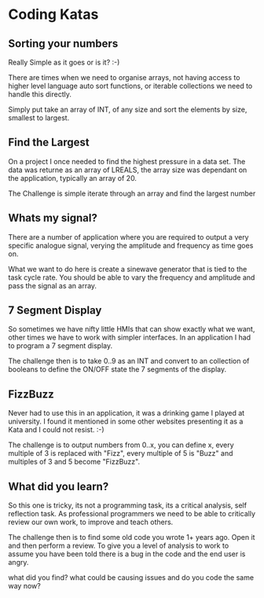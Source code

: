 # Coding Katas

## Sorting your numbers

Really Simple as it goes or is it? :-)

There are times when we need to organise arrays, not having access to higher level language auto sort functions, or iterable collections we need to handle this directly.

Simply put take an array of INT, of any size and sort the elements by size, smallest to largest.

## Find the Largest

On a project I once needed to find the highest pressure in a data set. The data was returne as an array of LREALS, the array size was dependant on the application, typically an array of 20.

The Challenge is simple iterate through an array and find the largest number

## Whats my signal?

There are a number of application where you are required to output a very specific analogue signal, verying the amplitude and frequency as time goes on. 

What we want to do here is create a sinewave generator that is tied to the task cycle rate. You should be able to vary the frequency and amplitude and pass the signal as an array.

## 7 Segment Display

So sometimes we have nifty little HMIs that can show exactly what we want, other times we have to work with simpler interfaces. In an application I had to program a 7 segment display.

The challenge then is to take 0..9 as an INT and convert to an collection of booleans to define the ON/OFF state the 7 segments of the display.

## FizzBuzz

Never had to use this in an application, it was a drinking game I played at university. I found it mentioned in some other websites presenting it as a Kata and I could not resist. :-)

The challenge is to output numbers from 0..x, you can define x, every multiple of 3 is replaced with "Fizz", every multiple of 5 is "Buzz" and multiples of 3 and 5 become "FizzBuzz".

## What did you learn?

So this one is tricky, its not a programming task, its a critical analysis, self reflection task. As professional programmers we need to be able to critically review our own work, to improve and teach others.

The challenge then is to find some old code you wrote 1+ years ago. Open it and then perform a review. To give you a level of analysis to work to assume you have been told there is a bug in the code and the end user is angry. 

what did you find? what could be causing issues and do you code the same way now?
